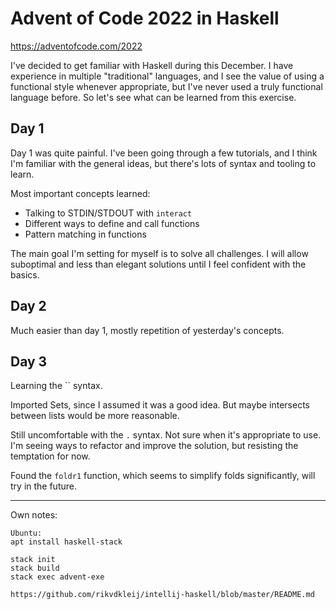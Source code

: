 # Advent of Code 2022 in Haskell

<https://adventofcode.com/2022>

I've decided to get familiar with Haskell during this December. 
I have experience in multiple "traditional" languages, and I see the value of using a functional style
whenever appropriate, but I've never used a truly functional language before. So let's see what can be learned from this exercise. 

## Day 1


Day 1 was quite painful. I've been going through a few tutorials, and I think I'm familiar with the general ideas, but there's lots of syntax and tooling to learn. 

Most important concepts learned:
- Talking to STDIN/STDOUT with `interact`
- Different ways to define and call functions
- Pattern matching in functions


The main goal I'm setting for myself is to solve all challenges. 
I will allow suboptimal and less than elegant solutions until I feel confident with the basics.   


## Day 2

Much easier than day 1, mostly repetition of yesterday's concepts. 



## Day 3


Learning the `` syntax. 

Imported Sets, since I assumed it was a good idea. But maybe intersects between lists would be more reasonable. 

Still uncomfortable with the `.` syntax. Not sure when it's appropriate to use. 
I'm seeing ways to refactor and improve the solution, but resisting the temptation for now. 

Found the `foldr1` function, which seems to simplify folds significantly, will try in the future. 


---

Own notes:

	Ubuntu:
	apt install haskell-stack

	stack init
	stack build
	stack exec advent-exe

	https://github.com/rikvdkleij/intellij-haskell/blob/master/README.md

